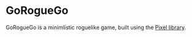 # GoRogueGo

GoRogueGo is a minimlistic roguelike game, built using the [Pixel library](https://github.com/faiface/pixel).
